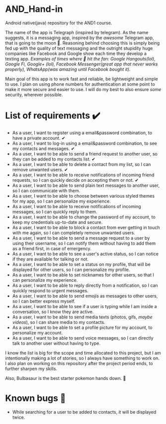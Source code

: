 # AND_Hand-in
Android native(java) repository for the AND1 course.

The name of the app is Telegraph (inspired by telegram). As the name suggests, it is a messaging app,
inspired by the *awesome* Telegram app, that is going to the moon 🚀. Reasoning behind choosing this is simply being fed up with the quality
of text messaging and the outright stupidity huge companies like Facebook and Google show each time they develop a texting app.
*Examples of times where 💩 hit the fan: Google Hangouts(lol), Google Fi, Google+ (lol), Facebook Messenger(great app that never works properly), WhatsApp(was amazing until Facebook bought it).*

Main goal of this app is to work fast and reliable, be lightweight and simple to use. I plan on using phone numbers for authentication at some point to make it more secure and easier to use. I will do my best to also ensure *some* security, wherever possible.

# List of requirements ✔️
- As a user, I want to register using a email&password combination, to have a private account. ✔
- As a user, I want to log-in using a email&password combination, to see my contacts and messages. ✔
- As a user, I want to be able to send a friend request to another user, so they can be added to my contacts list. ✔
- As a user, I want to be able to delete a contact from my list, so I can remove unwanted users. ✔
- As a user, I want to be able to receive notifications of incoming friend requests, so I can quickly decide on accepting them or not. ✔
- As a user, I want to be able to send plain text messages to another user, so I can communicate with them.
- As a user, I want to be able to choose between various styled themes for my app, so I can personalize my experience.
- As a user, I want to be able to receive notifications of incoming messages, so I can quickly reply to them.
- As a user, I want to be able to change the password of my account, to keep my credentials up-to-date and secure.
- As a user, I want to be able to block a contact from ever getting in touch with me again, so I can completely remove unwanted users.
- As a user, I want to be able to send a message request to a user by using their username, so I can notify them without having to add them as a friend first, in case of emergency.
- As a user, I want to be able to see a user's active status, so I can notice if they are available for talking or not.
- As a user, I want to be able to set a status on my profile, that will be displayed for other users, so I can personalize my profile.
- As a user, I want to be able to set nicknames for other users, so that I can personalize my experience.
- As a user, I want to be able to reply directly from a notification, so I can quickly respond to urgent messages.
- As a user, I want to be able to send emojis as messages to other users, so I can better express myself.
- As a user, I want to be able to see if a user is typing while I am inside a conversation, so I know they are active.
- As a user, I want to be able to send media texts (photos, gifs, *maybe videos*), so I can share media to my contacts.
- As a user, I want to be able to set a profile picture for my account, to personalize my account.
- As a user, I want to be able to send voice messages, so I can directly talk to another user without having to type.


I know the list is big for the scope and time allocated to this project, but I am intentionally making a lot of stories, so I always have something to work on. I also plan on
working on this repository after the project period ends, to further sharpen my skills.

Also, Bulbasaur is the best starter pokemon hands down. 🐢

# Known bugs 🐛
- While searching for a user to be added to contacts, it will be displayed twice.
